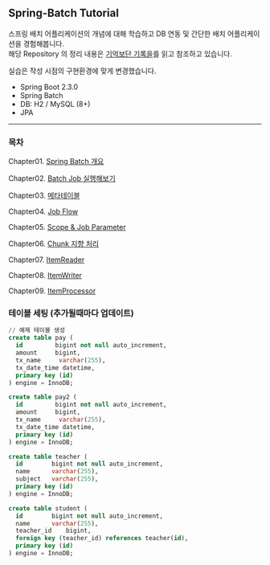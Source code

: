 ## Spring-Batch Tutorial

스프링 배치 어플리케이션의 개념에 대해 학습하고 DB 연동 및 간단한 배치 어플리케이션을 경험해봅니다.  
해당 Repository 의 정리 내용은
[기억보단 기록을](https://jojoldu.tistory.com/category/Spring%20Batch)를 읽고 참조하고 있습니다.  

실습은 작성 시점의 구현환경에 맞게 변경했습니다.

- Spring Boot 2.3.0
- Spring Batch
- DB: H2 / MySQL (8+)
- JPA

---
### 목차

Chapter01. [Spring Batch 개요](study/Chapter01.md)

Chapter02. [Batch Job 실행해보기](study/Chapter02.md)

Chapter03. [메타테이블](study/Chapter03.md)

Chapter04. [Job Flow](study/Chapter04.md)

Chapter05. [Scope & Job Parameter](study/Chapter05.md)

Chapter06. [Chunk 지향 처리](study/Chapter06.md)

Chapter07. [ItemReader](study/Chapter07.md)

Chapter08. [ItemWriter](study/Chapter08.md)

Chapter09. [ItemProcessor](study/Chapter09.md)

### 테이블 세팅 (추가될때마다 업데이트)

~~~sql
// 예제 테이블 생성
create table pay (
  id         bigint not null auto_increment,
  amount     bigint,
  tx_name     varchar(255),
  tx_date_time datetime,
  primary key (id)
) engine = InnoDB;

create table pay2 (
  id         bigint not null auto_increment,
  amount     bigint,
  tx_name     varchar(255),
  tx_date_time datetime,
  primary key (id)
) engine = InnoDB;

create table teacher (
  id        bigint not null auto_increment,
  name      varchar(255),
  subject   varchar(255),
  primary key (id)
) engine = InnoDB;

create table student (
  id        bigint not null auto_increment,
  name      varchar(255),
  teacher_id    bigint,
  foreign key (teacher_id) references teacher(id),
  primary key (id)
) engine = InnoDB;
~~~